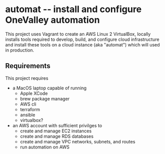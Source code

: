 # automat -- install and configure OneValley automation

This project uses Vagrant to create an AWS Linux 2 VirtualBox,
locally installs tools required to develop, build, and configure 
cloud infrastructure and install these tools on a cloud instance 
(aka "automat") which will used in production.


## Requirements

This project requires

- a MacOS laptop capable of running 
  - Apple XCode
  - brew package manager
  - AWS cli
  - terraform
  - ansible
  - virtualbox?
- an AWS account with sufficient privilges to
  - create and manage EC2 instances
  - create and manage RDS databases
  - create and manage VPC networks, subnets, and routes
  - run automation on AWS

